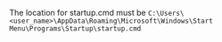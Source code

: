 The location for startup.cmd must be ```C:\Users\<user_name>\AppData\Roaming\Microsoft\Windows\Start Menu\Programs\Startup\startup.cmd```